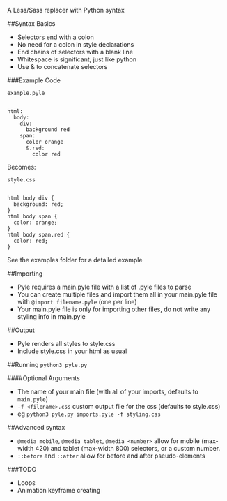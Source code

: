 A Less/Sass replacer with Python syntax

##Syntax Basics
- Selectors end with a colon
- No need for a colon in style declarations
- End chains of selectors with a blank line
- Whitespace is significant, just like python
- Use & to concatenate selectors

###Example Code
```
example.pyle


html:
  body:
    div:
      background red  
    span:
      color orange
      &.red:
        color red
```


Becomes:
```
style.css 


html body div {
  background: red;
}
html body span {
  color: orange;
}
html body span.red {
  color: red;
}
```

See the examples folder for a detailed example

##Importing
- Pyle requires a main.pyle file with a list of .pyle files to parse
- You can create multiple files and import them all in your main.pyle file with `@import filename.pyle` (one per line)
- Your main.pyle file is only for importing other files, do not write any styling info in main.pyle

##Output
- Pyle renders all styles to style.css
- Include style.css in your html as usual

##Running
`python3 pyle.py`

####Optional Arguments
- The name of your main file (with all of your imports, defaults to `main.pyle`)
- `-f <filename>.css` custom output file for the css (defaults to style.css)
- eg `python3 pyle.py imports.pyle -f styling.css`

##Advanced syntax
- `@media mobile`, `@media tablet`, `@media <number>` allow for mobile (max-width 420) and tablet (max-width 800) selectors, or a custom number.
- `::before` and `::after` allow for before and after pseudo-elements

###TODO
- Loops
- Animation keyframe creating
